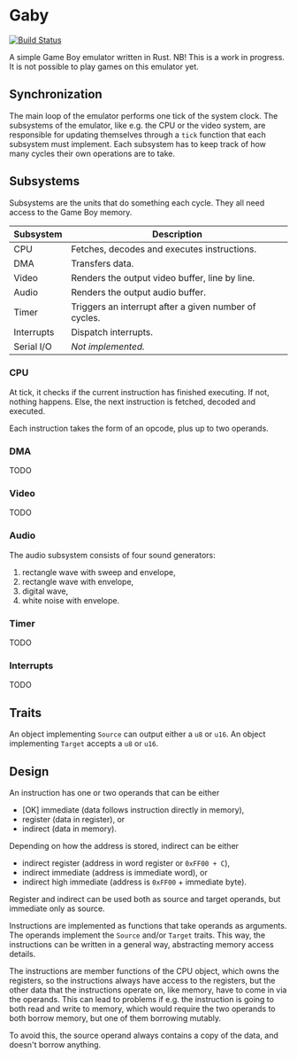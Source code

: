 # Gaby

[![Build Status](https://travis-ci.com/hmarthinsen/gaby.svg?branch=master)](https://travis-ci.com/hmarthinsen/gaby)

A simple Game Boy emulator written in Rust.
NB! This is a work in progress.
It is not possible to play games on this emulator yet.

## Synchronization

The main loop of the emulator performs one tick of the system clock.
The subsystems of the emulator, like e.g. the CPU or the video system, are responsible for updating themselves through a `tick` function that each subsystem must implement.
Each subsystem has to keep track of how many cycles their own operations are to take.

## Subsystems

Subsystems are the units that do something each cycle.
They all need access to the Game Boy memory.

Subsystem | Description
--- | ---
CPU | Fetches, decodes and executes instructions.
DMA | Transfers data.
Video | Renders the output video buffer, line by line.
Audio | Renders the output audio buffer.
Timer | Triggers an interrupt after a given number of cycles.
Interrupts | Dispatch interrupts.
Serial I/O | *Not implemented.*

### CPU

At tick, it checks if the current instruction has finished executing.
If not, nothing happens.
Else, the next instruction is fetched, decoded and executed.

Each instruction takes the form of an opcode, plus up to two operands.

### DMA

TODO

### Video

TODO

### Audio

The audio subsystem consists of four sound generators:

1. rectangle wave with sweep and envelope,
2. rectangle wave with envelope,
3. digital wave,
4. white noise with envelope.

### Timer

TODO

### Interrupts

TODO

## Traits

An object implementing `Source` can output either a `u8` or `u16`.
An object implementing `Target` accepts a `u8` or `u16`.

## Design

An instruction has one or two operands that can be either

- [OK] immediate (data follows instruction directly in memory),
- register (data in register), or
- indirect (data in memory).

Depending on how the address is stored, indirect can be either

- indirect register (address in word register or `0xFF00 + C`),
- indirect immediate (address is immediate word), or
- indirect high immediate (address is `0xFF00` + immediate byte).

Register and indirect can be used both as source and target operands, but immediate only as source.

Instructions are implemented as functions that take operands as arguments.
The operands implement the `Source` and/or `Target` traits.
This way, the instructions can be written in a general way, abstracting memory access details.

The instructions are member functions of the CPU object, which owns the registers, so the instructions always have access to the registers, but the other data that the instructions operate on, like memory, have to come in via the operands. This can lead to problems if e.g. the instruction is going to both read and write to memory, which would require the two operands to both borrow memory, but one of them borrowing mutably.

To avoid this, the source operand always contains a copy of the data, and doesn't borrow anything.
